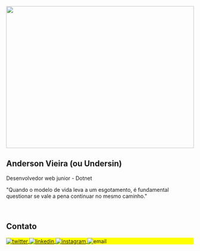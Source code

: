 <img align="center" width="100%" height="380px" src="https://steamuserimages-a.akamaihd.net/ugc/2438013375536940927/D370DBF7BFC83ED36F783F08A598FFF3E71A1D61/?imw=5000&imh=5000&ima=fit&impolicy=Letterbox&imcolor=%23000000&letterbox=false"/>

<h2 align="left">Anderson Vieira (ou Undersin)</h2>

Desenvolvedor web junior - Dotnet

"Quando o modelo de vida leva a um esgotamento, é fundamental questionar se vale a pena continuar no mesmo caminho."

<br>

## Contato

<p align="left" style="background:yellow">

<a href="https://twitter.com/anderso01951891" target="_blank">
  <img align="center" src="https://img.shields.io/badge/-undersin-05122A?style=flat&logo=twitter" alt="twitter"/>  
</a>
<a href="https://linkedin.com/in/anderson-v-nascimento/" target="_blank">
  <img align="center" src="https://img.shields.io/badge/-anderson-05122A?style=flat&logo=linkedin" alt="linkedin"/>
</a>
<a href="https://instagram.com/_undersin" target="_blank">
 <img align="center" src="https://img.shields.io/badge/-@undersin-05122A?style=flat&logo=instagram" alt="instagram"/>
</a>
<a target="_blank">
 <img align="center" src="https://img.shields.io/badge/-andersonvieira818@yahoo.com-05122A?style=flat&logo=yahoo" alt="email"/>
</a>

</p>
